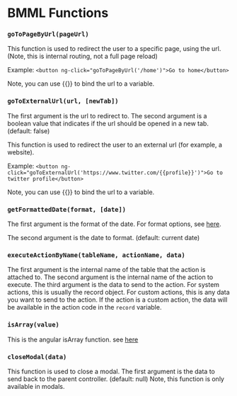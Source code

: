 # BMML Functions

### `goToPageByUrl(pageUrl)`
This function is used to redirect the user to a specific page, using the url.
(Note, this is internal routing, not a full page reload)

Example:
```<button ng-click="goToPageByUrl('/home')">Go to home</button>```

Note, you can use {{}} to bind the url to a variable.


### `goToExternalUrl(url, [newTab])`

The first argument is the url to redirect to. The second argument is a boolean value that indicates if the url should be opened in a new tab. (default: false)

This function is used to redirect the user to an external url (for example, a website).

Example:
```<button ng-click="goToExternalUrl('https://www.twitter.com/{{profile}}')">Go to twitter profile</button>```

Note, you can use {{}} to bind the url to a variable.


### `getFormattedDate(format, [date])`

The first argument is the format of the date. For format options, see [here](https://docs.angularjs.org/api/ng/filter/date).

 The second argument is the date to format. (default: current date)


### `executeActionByName(tableName, actionName, data)`
The first argument is the internal name of the table that the action is attached to.
The second argument is the internal name of the action to execute.
The third argument is the data to send to the action. For system actions, this is usually the record object. For custom actions, this is any data you want to send to the action.
If the action is a custom action, the data will be available in the action code in the `record` variable.

### `isArray(value)`

 This is the angular isArray function. see [here](https://docs.angularjs.org/api/ng/function/angular.isArray)


### `closeModal(data)`

This function is used to close a modal. The first argument is the data to send back to the parent controller. (default: null)
Note, this function is only available in modals.
